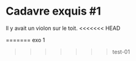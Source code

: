 # Cadavre exquis #1

Il y avait un violon sur le toit.
<<<<<<< HEAD



=======
exo 1
>>>>>>> test-01
